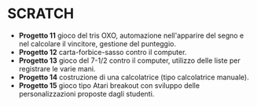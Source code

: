 # SCRATCH

- **Progetto 11** gioco del tris OXO, automazione nell'apparire del segno e nel calcolare il vincitore, gestione del punteggio.
- **Progetto 12** carta-forbice-sasso contro il computer.
- **Progetto 13** gioco del 7-1/2 contro il computer, utilizzo delle liste per registrare le varie mani.
- **Progetto 14** costruzione di una calcolatrice (tipo calcolatrice manuale).
- **Progetto 15**  gioco tipo Atari breakout con sviluppo delle personalizzazioni proposte dagli studenti.
